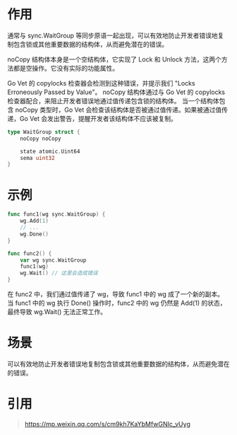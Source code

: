 # 作用

通常与 sync.WaitGroup 等同步原语一起出现，可以有效地防止开发者错误地复制包含锁或其他重要数据的结构体，从而避免潜在的错误。

noCopy 结构体本身是一个空结构体，它实现了 Lock 和 Unlock 方法，这两个方法都是空操作。它没有实际的功能属性。

Go Vet 的 copylocks 检查器会检测到这种错误，并提示我们 "Locks Erroneously Passed by Value"。
noCopy 结构体通过与 Go Vet 的 copylocks 检查器配合，来阻止开发者错误地通过值传递包含锁的结构体。
当一个结构体包含 noCopy 类型时，Go Vet 会检查该结构体是否被通过值传递。如果被通过值传递，Go Vet 会发出警告，提醒开发者该结构体不应该被复制。


```go
type WaitGroup struct {
    noCopy noCopy

    state atomic.Uint64
    sema uint32
}
```

# 示例
```go
func func1(wg sync.WaitGroup) {
    wg.Add(1)
    // ...
    wg.Done()
}

func func2() {
    var wg sync.WaitGroup
    func1(wg)
    wg.Wait() // 这里会造成错误
}
```

在 func2 中，我们通过值传递了 wg，导致 func1 中的 wg 成了一个新的副本。
当 func1 中的 wg 执行 Done() 操作时，func2 中的 wg 仍然是 Add(1) 的状态，最终导致 wg.Wait() 无法正常工作。

# 场景
可以有效地防止开发者错误地复制包含锁或其他重要数据的结构体，从而避免潜在的错误。

# 引用
> https://mp.weixin.qq.com/s/cm9kh7KaYbMfwGNIc_vUyg
